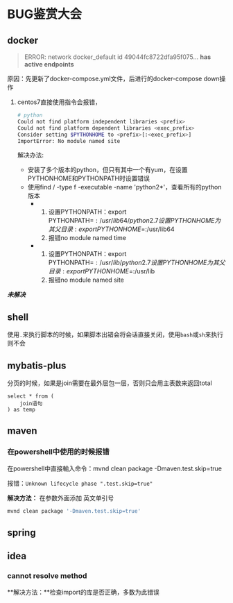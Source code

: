 # BUG鉴赏大会

## docker

> ERROR: network docker_default id 49044fc8722dfa95f075... **has active endpoints** 

原因：先更新了docker-compose.yml文件，后进行的docker-compose down操作



1. centos7直接使用指令会报错，

   ```bash
   # python
   Could not find platform independent libraries <prefix>
   Could not find platform dependent libraries <exec_prefix>
   Consider setting $PYTHONHOME to <prefix>[:<exec_prefix>]
   ImportError: No module named site
   ```

   解决办法:

   * 安装了多个版本的python，但只有其中一个有yum，在设置PYTHONHOME和PYTHONPATH时设置错误
   * 使用find / -type f -executable -name 'python2*'，查看所有的python版本
     * 1. 设置PYTHONPATH：export PYTHONPATH=$:/usr/lib64/python2.7       设置PYTHONHOME为其父目录: export PYTHONHOME=$:/usr/lib64
       2. 报错no module named time
     * 1. 设置PYTHONPATH：export PYTHONPATH=$:/usr/lib/python2.7       设置PYTHONHOME为其父目录: export PYTHONHOME=$:/usr/lib
       2. 报错no module named site

***未解决***





## shell

使用`.`来执行脚本的时候，如果脚本出错会将会话直接关闭，使用`bash`或`sh`来执行则不会



## mybatis-plus

分页的时候，如果是join需要在最外层包一层，否则只会用主表数来返回total

```mysql
select * from (
    join语句
) as temp
```



## maven

### 在powershell中使用的时候报错

在powershell中直接輸入命令：mvnd clean package -Dmaven.test.skip=true

报错：`Unknown lifecycle phase ".test.skip=true"`

**解决方法：** 在参数外面添加 英文单引号

```powershell
mvnd clean package '-Dmaven.test.skip=true'
```



## spring



## idea

### cannot resolve method

**解决方法：**检查import的库是否正确，多数为此错误